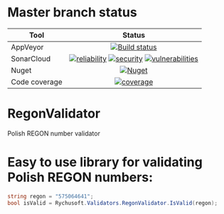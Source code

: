 # Master branch status
Tool  | Status
-------- | :------------:
AppVeyor | [![Build status](https://ci.appveyor.com/api/projects/status/hr7xj9wr7l7awkkp/branch/master?svg=true)](https://ci.appveyor.com/project/Rychu-Pawel/regonvalidator/branch/master)
SonarCloud | [![reliability](https://sonarcloud.io/api/project_badges/measure?project=RegonValidator&metric=reliability_rating)](https://sonarcloud.io/dashboard?id=RegonValidator) [![security](https://sonarcloud.io/api/project_badges/measure?project=RegonValidator&metric=security_rating)](https://sonarcloud.io/dashboard?id=RegonValidator) [![vulnerabilities](https://sonarcloud.io/api/project_badges/measure?project=RegonValidator&metric=vulnerabilities)](https://sonarcloud.io/dashboard?id=RegonValidator)
Nuget | [![Nuget](https://img.shields.io/nuget/v/rychusoft.validators.regonvalidator.svg?style=flat)](https://www.nuget.org/packages/Rychusoft.Validators.RegonValidator/)
Code coverage | [![coverage](https://sonarcloud.io/api/project_badges/measure?project=RegonValidator&metric=coverage)](https://sonarcloud.io/dashboard?id=RegonValidator)

# RegonValidator
Polish REGON number validator 

# Easy to use library for validating Polish REGON numbers:
```csharp
string regon = "575064641";
bool isValid = Rychusoft.Validators.RegonValidator.IsValid(regon);
```
